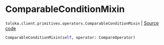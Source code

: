 # ComparableConditionMixin
`toloka.client.primitives.operators.ComparableConditionMixin` | [Source code](https://github.com/Toloka/toloka-kit/blob/v0.1.24/src/client/primitives/operators.py#L141)

```python
ComparableConditionMixin(self, operator: CompareOperator)
```

